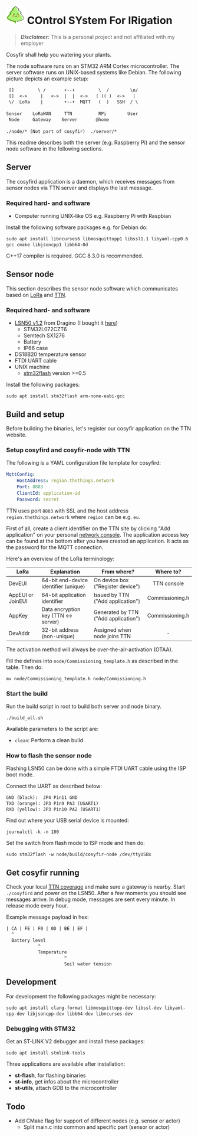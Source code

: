 # ![cosyfir logo](/doc/cosyfir-logo-small.jpg) **CO**ntrol **SY**stem **F**or **IR**igation

> **_Disclaimer:_** This is a personal project and not affiliated with my employer

Cosyfir shall help you watering your plants.

The node software runs on an STM32 ARM Cortex microcontroller. The server software runs on UNIX-based systems like Debian. The following picture depicts an example setup:

     []         \ /       +--+         \  /        \o/
     []  <->     |   <->  |  |  <->   ( )( )  <->   |
     \/  LoRa    |        +--+  MQTT   (  )   SSH  / \

    Sensor    LoRaWAN     TTN          RPi        User
     Node     Gateway    Server       @home

    ./node/* (Not part of cosyfir)  ./server/*

This readme describes both the server (e.g. Raspberry Pi) and the sensor node software in the following sections.

## Server

The cosyfird application is a daemon, which receives messages from sensor nodes via TTN server and displays the last
message.

### Required hard- and software

* Computer running UNIX-like OS e.g. Raspberry Pi with Raspbian

Install the following software packages e.g. for Debian do:

    sudo apt install libncurses6 libmosquittopp1 libssl1.1 libyaml-cpp0.6 gcc cmake libjsoncpp1 libb64-0d

C++17 compiler is required. GCC 8.3.0 is recommended.

## Sensor node

This section describes the sensor node software which communicates based on [LoRa](https://en.wikipedia.org/wiki/LoRa) and [TTN](https://www.thethingsnetwork.org/).

### Required hard- and software

* [LSN50 v1.2](http://www.dragino.com/products/lora-lorawan-end-node/item/128-lsn50.html) from Dragino (I bought it [here](https://www.exp-tech.de/plattformen/internet-of-things-iot/8377/dragino-lsn50-868-12-waterproof-long-range-wireless-lora-sensor-node))
  * STM32L072CZT6
  * Semtech SX1276
  * Battery
  * IP66 case
* DS18B20 temperature sensor
* FTDI UART cable
* UNIX machine
  * [stm32flash](https://sourceforge.net/p/stm32flash/wiki/Home/) version  >=0.5

Install the following packages:

    sudo apt install stm32flash arm-none-eabi-gcc

## Build and setup

Before building the binaries, let's register our cosyfir application on the TTN website.

### Setup cosyfird and cosyfir-node with TTN

The following is a YAML configuration file template for cosyfird:

```yaml
MqttConfig:
    HostAddress: region.thethings.network
    Port: 8883
    ClientId: application-id
    Password: secret
```

TTN uses port `8883` with SSL and the host address `region.thethings.network` where `region` can be e.g. `eu`.

First of all, create a client identifier on the TTN site by clicking "Add application" on your personal
[network console](https://console.thethingsnetwork.org/). The application access key can be found at the bottom after
you have created an application. It acts as the password for the MQTT connection.

Here's an overview of the LoRa terminology:

| LoRa              | Explanation                           | From where?                          | Where to?       |
| ------------------|---------------------------------------|--------------------------------------|:---------------:|
| DevEUI            | 64-bit end-device identifier (unique) | On device box ("Register device")    | TTN console     |
| AppEUI or JoinEUI | 64-bit application identifier         | Issued by TTN ("Add application")    | Commissioning.h |
| AppKey            | Data encryption key (TTN <-> server)  | Generated by TTN ("Add application") | Commissioning.h |
| DevAddr           | 32-bit address (non-unique)           | Assigned when node joins TTN         | -               |

The activation method will always be over-the-air-activation (OTAA).

Fill the defines into `node/Commissioning_template.h` as described in the table. Then do:

    mv node/Commissioning_template.h node/Commissioning.h

### Start the build

Run the build script in root to build both server and node binary.

    ./build_all.sh

Available parameters to the script are:

* `clean`: Perform a clean build

### How to flash the sensor node

Flashing LSN50 can be done with a simple FTDI UART cable using the ISP boot mode.

Connect the UART as described below:

    GND (black):  JP4 Pin11 GND
    TXD (orange): JP3 Pin9 PA3 (USART1)
    RXD (yellow): JP3 Pin10 PA2 (USART1)

Find out where your USB serial device is mounted:

    journalctl -k -n 100

Set the switch from flash mode to ISP mode and then do:

    sudo stm32flash -w node/build/cosyfir-node /dev/ttyUSBx

## Get cosyfir running

Check your local [TTN coverage](https://ttnmapper.org/) and make sure a gateway is nearby. Start `./cosyfird` and
power on the LSN50. After a few moments you should see messages arrive. In debug mode, messages are sent every minute.
In release mode every hour.

Example message payload in hex:

    | CA | FE | F0 | 0D | BE | EF |
      ^
      Battery level
                ^
                Temperature
                          ^
                          Soil water tension

## Development

For development the following packages might be necessary:

    sudo apt install clang-format libmosquittopp-dev libssl-dev libyaml-cpp-dev libjsoncpp-dev libb64-dev libncurses-dev

### Debugging with STM32

Get an ST-LINK V2 debugger and install these packages:

    sudo apt install stmlink-tools

Three applications are available after installation:

* **st-flash**, for flashing binaries
* **st-info**, get infos about the microcontroller
* **st-utils**, attach GDB to the microcontroller

## Todo

* Add CMake flag for support of different nodes (e.g. sensor or actor)
  * Split main.c into common and specific part (sensor or actor)
